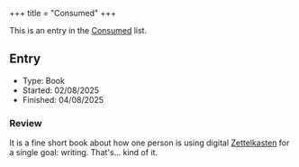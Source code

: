 +++
title = "Consumed"
+++

This is an entry in the [Consumed](@/notes/Consumption/Consumed.md) list.

## Entry

- Type: Book
- Started: 02/08/2025
- Finished: 04/08/2025

### Review

It is a fine short book about how one person is using digital [Zettelkasten](@/notes/Zettelkasten.md) for a single goal: writing. That's... kind of it.
